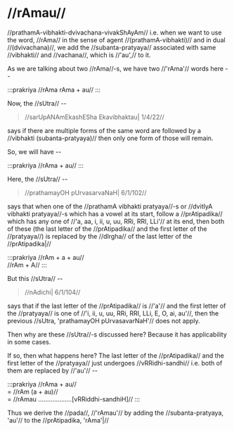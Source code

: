 # //rAmau//

//prathamA-vibhakti-dvivachana-vivakShAyAm// i.e. when we want to use
the word, //rAma// in the sense of agent //(prathamA-vibhakti)// and in
dual //(dvivachana)//, we add the //subanta-pratyaya// associated with
same //vibhakti// and //vachana//, which is //'au',// to it.

As we are talking about two //rAma//-s, we have two //'rAma'// words
here --

:::prakriya
//rAma rAma + au//
:::

Now, the //sUtra// --

> //sarUpANAmEkashESha Ekavibhaktau| 1/4/22//

says if there are multiple forms of the same word are followed by a
//vibhakti (subanta-pratyaya)// then only one form of those will remain.

So, we will have --

:::prakriya
//rAma + au//
:::

Here, the //sUtra// --

> //prathamayOH pUrvasarvaNaH| 6/1/102//

says that when one of the //prathamA vibhakti pratyaya//-s or //dvitIyA
vibhakti pratyaya//-s which has a vowel at its start, follow a
//prAtipadika// which has any one of //'a, aa, i, ii, u, uu, RRi, RRI,
LLi'// at its end, then both of these (the last letter of the
//prAtipadika// and the first letter of the //pratyaya//) is replaced by
the //dIrgha// of the last letter of the //prAtipadika|//

:::prakriya
//rAm + a + au//\
//rAm + A//
:::

But this //sUtra// --

> //nAdichi| 6/1/104//

says that if the last letter of the //prAtipadika// is //'a'// and the
first letter of the //pratyaya// is one of //'i, ii, u, uu, RRi, RRI,
LLi, E, O, ai, au'//, then the previous //sUtra, 'prathamayOH
pUrvasavarNaH'// does not apply.

Then why are these //sUtra//-s discussed here? Because it has
applicability in some cases.

If so, then what happens here? The last letter of the //prAtipadika//
and the first letter of the //pratyaya// just undergoes
//vRRidhi-sandhi// i.e. both of them are replaced by //'au'// --

:::prakriya
//rAma + au//\
= //rAm (a + au)//\
= //rAmau ...................\[vRRiddhi-sandhiH]//
:::

Thus we derive the //pada//, //'rAmau'// by adding the
//subanta-pratyaya, 'au'// to the //prAtipadika, 'rAma'|//
